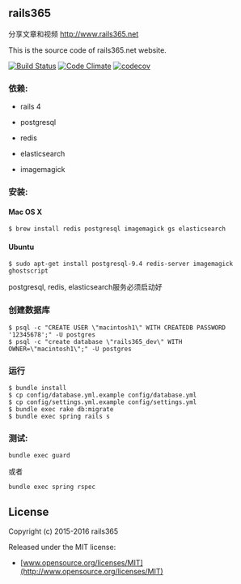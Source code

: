 ## rails365

分享文章和视频 http://www.rails365.net

This is the source code of rails365.net website.

[![Build Status](https://travis-ci.org/yinsigan/rails365.svg?branch=master)](https://travis-ci.org/yinsigan/rails365) [![Code Climate](https://codeclimate.com/github/yinsigan/rails365/badges/gpa.svg)](https://codeclimate.com/github/yinsigan/rails365) [![codecov](https://codecov.io/gh/yinsigan/rails365/branch/master/graph/badge.svg)](https://codecov.io/gh/yinsigan/rails365)

### 依赖:

* rails 4

* postgresql

* redis

* elasticsearch

* imagemagick

### 安装:

#### Mac OS X

```
$ brew install redis postgresql imagemagick gs elasticsearch
```

#### Ubuntu

```
$ sudo apt-get install postgresql-9.4 redis-server imagemagick ghostscript
```

postgresql, redis, elasticsearch服务必须启动好

### 创建数据库

```
$ psql -c "CREATE USER \"macintosh1\" WITH CREATEDB PASSWORD '12345678';" -U postgres
$ psql -c "create database \"rails365_dev\" WITH OWNER=\"macintosh1\";" -U postgres
```

### 运行

```
$ bundle install
$ cp config/database.yml.example config/database.yml
$ cp config/settings.yml.example config/settings.yml
$ bundle exec rake db:migrate
$ bundle exec spring rails s
```

### 测试:

```
bundle exec guard
```

或者

```
bundle exec spring rspec
```

## License

Copyright (c) 2015-2016 rails365

Released under the MIT license:

* [www.opensource.org/licenses/MIT](http://www.opensource.org/licenses/MIT)
